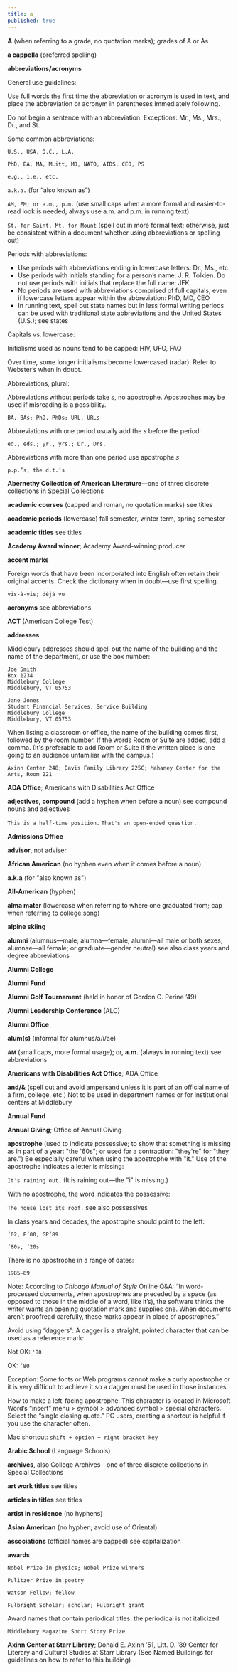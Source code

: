 ```yaml
---
title: a
published: true
---
```


**A** (when referring to a grade, no quotation marks); grades of A or As

**a cappella** (preferred spelling)

**abbreviations/acronyms**

General use guidelines:

Use full words the first time the abbreviation or acronym is used in text, and place the abbreviation or acronym in parentheses immediately following.

Do not begin a sentence with an abbreviation. Exceptions: Mr., Ms., Mrs., Dr., and St.

Some common abbreviations:

`U.S., USA, D.C., L.A.`

`PhD, BA, MA, MLitt, MD, NATO, AIDS, CEO, PS`

`e.g., i.e., etc.`

`a.k.a.` (for “also known as”)

`AM, PM; or a.m., p.m.` (use small caps when a more formal and easier-to-read look is needed; always use a.m. and p.m. in running text)

`St. for Saint, Mt. for Mount` (spell out in more formal text; otherwise, just be consistent within a document whether using abbreviations or spelling out)

Periods with abbreviations:
- Use periods with abbreviations ending in lowercase letters: Dr., Ms., etc.
- Use periods with initials standing for a person’s name: J. R. Tolkien. Do not use periods with initials that replace the full name: JFK.
- No periods are used with abbreviations comprised of full capitals, even if lowercase letters appear within the abbreviation: PhD, MD, CEO
- In running text, spell out state names but in less formal writing periods can be used with traditional state abbreviations and the United States (U.S.); see states

Capitals vs. lowercase:

Initialisms used as nouns tend to be capped: HIV, UFO, FAQ

Over time, some longer initialisms become lowercased (radar). Refer to Webster’s when in doubt.

Abbreviations, plural:

Abbreviations without periods take _s_, no apostrophe. Apostrophes may be used if misreading is a possibility.

`BA, BAs; PhD, PhDs; URL, URLs`

Abbreviations with one period usually add the _s_ before the period:

`ed., eds.; yr., yrs.; Dr., Drs.`

Abbreviations with more than one period use apostrophe _s_:

`p.p.’s; the d.t.’s`

**Abernethy Collection of American Literature**—one of three discrete collections in Special Collections

**academic courses** (capped and roman, no quotation marks) see titles

**academic periods** (lowercase) fall semester, winter term, spring semester

**academic titles** see titles

**Academy Award winner**; Academy Award-winning producer

**accent marks**

Foreign words that have been incorporated into English often retain their original accents. Check the dictionary when in doubt—use first spelling.

`vis-à-vis; déjà vu`

**acronyms** see abbreviations

**ACT** (American College Test)

**addresses**

Middlebury addresses should spell out the name of the building and the name of the department, or use the box number:

```
Joe Smith
Box 1234
Middlebury College
Middlebury, VT 05753
```

```
Jane Jones
Student Financial Services, Service Building
Middlebury College
Middlebury, VT 05753
```
When listing a classroom or office, the name of the building comes first, followed by the room number. If the words Room or Suite are added, add a comma. (It's preferable to add Room or Suite if the written piece is one going to an audience unfamiliar with the campus.)

  `Axinn Center 248; Davis Family Library 225C; Mahaney Center for the Arts, Room 221`

**ADA Office**; Americans with Disabilities Act Office

**adjectives, compound** (add a hyphen when before a noun) see compound nouns and adjectives

`This is a half-time position.` `That's an open-ended question.`

**Admissions Office**

**advisor**, not adviser

**African American** (no hyphen even when it comes before a noun)

**a.k.a** (for "also known as")

**All-American** (hyphen)

**alma mater** (lowercase when referring to where one graduated from; cap when referring to college song)

**alpine skiing**

**alumni** (alumnus—male; alumna—female; alumni—all male or both sexes; alumnae—all female; or graduate—gender neutral) see also class years and degree abbreviations

**Alumni College** 

**Alumni Fund**

**Alumni Golf Tournament** (held in honor of Gordon C. Perine ’49)

**Alumni Leadership Conference** (ALC)

**Alumni Office**

**alum(s)** (informal for alumnus/a/i/ae)

<small>**AM**</small> (small caps, more formal usage); or, **a.m.** (always in running text) see abbreviations

**Americans with Disabilities Act Office**; ADA Office

**and/&** (spell out and avoid ampersand unless it is part of an official name of a firm, college, etc.) Not to be used in department names or for institutional centers at Middlebury

**Annual Fund**

**Annual Giving**; Office of Annual Giving

**apostrophe** (used to indicate possessive; to show that something is missing as in part of a year: "the '60s"; or used for a contraction: "they're" for "they are.") Be especially careful when using the apostrophe with "it." Use of the apostrophe indicates a letter is missing: 

`It's raining out.` (It is raining out—the "i" is missing.)

With no apostrophe, the word indicates the possessive:

`The house lost its roof.` see also possessives

In class years and decades, the apostrophe should point to the left:

`’02, P’00, GP’89`

`’80s, ’20s`

There is no apostrophe in a range of dates:

`1985–89`

Note: According to *Chicago Manual of Style* Online Q&A: “In word-processed documents, when apostrophes are preceded by a space (as opposed to those in the middle of a word, like it’s), the software thinks the writer wants an opening quotation mark and supplies one. When documents aren’t proofread carefully, these marks appear in place of apostrophes.”

Avoid using “daggers”: A dagger is a straight, pointed character that can be used as a reference mark:

Not OK:  `'80`

OK: `’80`

Exception: Some fonts or Web programs cannot make a curly apostrophe or it is very difficult to achieve it so a dagger must be used in those instances.

How to make a left-facing apostrophe: This character is located in Microsoft Word’s “insert” menu > symbol > advanced symbol > special characters. Select the “single closing quote.” PC users, creating a shortcut is helpful if you use the character often.

Mac shortcut: `shift + option + right bracket key`

**Arabic School** (Language Schools)

**archives**, also College Archives—one of three discrete collections in Special Collections

**art work titles** see titles

**articles in titles** see titles

**artist in residence** (no hyphens)

**Asian American** (no hyphen; avoid use of Oriental)

**associations** (official names are capped) see capitalization

**awards**

`Nobel Prize in physics; Nobel Prize winners`

`Pulitzer Prize in poetry`

`Watson Fellow; fellow`

`Fulbright Scholar; scholar; Fulbright grant`

Award names that contain periodical titles: the periodical is not italicized

`Middlebury Magazine Short Story Prize`

**Axinn Center at Starr Library**; Donald E. Axinn ’51, Litt. D. ’89 Center for Literary and Cultural Studies at Starr Library (See Named Buildings for guidelines on how to refer to this building)
